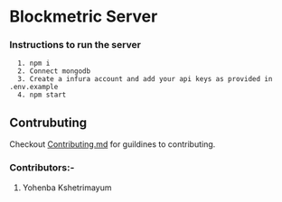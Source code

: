 # Blockmetric Server

### Instructions to run the server

```
  1. npm i
  2. Connect mongodb
  3. Create a infura account and add your api keys as provided in .env.example
  4. npm start
```

## Contrubuting

Checkout [Contributing.md](https://github.com/Yohenba18/Blockmetric-back/blob/main/CONTRIBUTING.md) for guildines to contributing.

### Contributors:-

1. Yohenba Kshetrimayum
